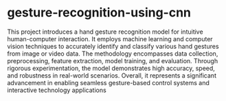 # gesture-recognition-using-cnn
This project introduces a hand gesture recognition model for intuitive human-computer interaction. It employs machine learning and computer vision techniques to accurately identify and classify various hand gestures from image or video data. The methodology encompasses data collection, preprocessing, feature extraction, model training, and evaluation. Through rigorous experimentation, the model demonstrates high accuracy, speed, and robustness in real-world scenarios. Overall, it represents a significant advancement in enabling seamless gesture-based control systems and interactive technology applications
